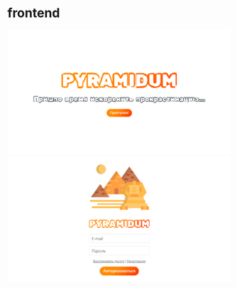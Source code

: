 # frontend

![Index](./docs/resources/index.png "Index")
![Login](./docs/resources/login.png "Login")
